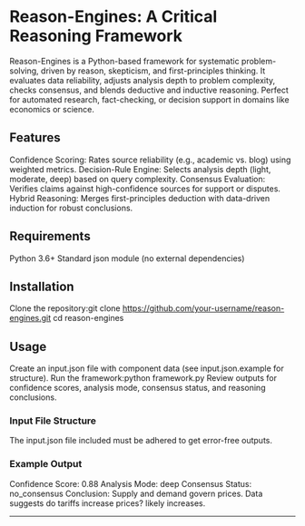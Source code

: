 # Reason-Engines: A Critical Reasoning Framework
Reason-Engines is a Python-based framework for systematic problem-solving, driven by reason, skepticism, and first-principles thinking. It evaluates data reliability, adjusts analysis depth to problem complexity, checks consensus, and blends deductive and inductive reasoning. Perfect for automated research, fact-checking, or decision support in domains like economics or science.

## Features
Confidence Scoring: Rates source reliability (e.g., academic vs. blog) using weighted metrics.
Decision-Rule Engine: Selects analysis depth (light, moderate, deep) based on query complexity.
Consensus Evaluation: Verifies claims against high-confidence sources for support or disputes.
Hybrid Reasoning: Merges first-principles deduction with data-driven induction for robust conclusions.

## Requirements
Python 3.6+
Standard json module (no external dependencies)

## Installation
Clone the repository:git clone https://github.com/your-username/reason-engines.git
cd reason-engines

## Usage
Create an input.json file with component data (see input.json.example for structure).
Run the framework:python framework.py
Review outputs for confidence scores, analysis mode, consensus status, and reasoning conclusions.

### Input File Structure
The input.json file included must be adhered to get error-free outputs.

### Example Output
Confidence Score: 0.88
Analysis Mode: deep
Consensus Status: no_consensus
Conclusion: Supply and demand govern prices. Data suggests do tariffs increase prices? likely increases.

---
